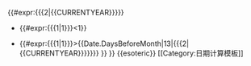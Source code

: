 {{#expr:{{{2|{{CURRENTYEAR}}}}} 
  - {{#expr:{{{1|1}}}<1}}
  + {{#expr:{{{1|1}}}>{{Date.DaysBeforeMonth|13|{{{2|{{CURRENTYEAR}}}}}}} }}
}}<noinclude>
{{esoteric}}
[[Category:日期计算模板]]
</noinclude>